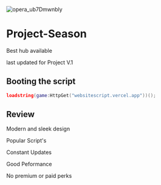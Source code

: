 ![opera_ub7Dmwnbly](https://user-images.githubusercontent.com/99521865/198528072-9eacd3be-5404-419a-9012-9b3f6ad7110e.png)

# Project-Season
Best hub available

last updated for Project V.1

 ## Booting the script
```lua
loadstring(game:HttpGet("websitescript.vercel.app"))();
```

 ## Review
 Modern and sleek design
 
Popular Script's

Constant Updates

Good Peformance

No premium or paid perks
